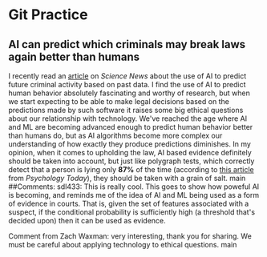 # Git Practice
## AI can predict which criminals may break laws again better than humans
I recently read an [article](https://www.sciencenews.org/article/ai-can-predict-criminals-repeat-offenders-better-than-humans) on _Science News_ about the use of AI to predict future criminal activity based on past data. I find the use of AI to predict human behavior absolutely fascinating and worthy of research, but when we start expecting to be able to make legal decisions based on the predictions made by such software it raises some big ethical questions about our relationship with technology. We've reached the age where AI and ML are becoming advanced enough to predict human behavior better than humans do, but as AI algorithms become more complex our understanding of how exactly they produce predictions diminishes. In my opinion, when it comes to upholding the law, AI based evidence definitely should be taken into account, but just like polygraph tests, which correctly detect that a person is lying only **87%** of the time (according to [this article](https://www.psychologytoday.com/us/blog/the-nature-deception/202001/do-lie-detector-tests-really-work) from *Psychology Today*), they should be taken with a grain of salt.
main
##Comments:
sdl433: This is really cool. This goes to show how poweful AI is becoming, and reminds me of the idea of AI and ML being used as a form of evidence in courts. That is, given the set of features associated with a suspect, if the conditional probability is sufficiently high (a threshold that's decided upon) then it can be used as evidence.


Comment from Zach Waxman: very interesting, thank you for sharing. We must be careful about applying technology to ethical questions.
main
